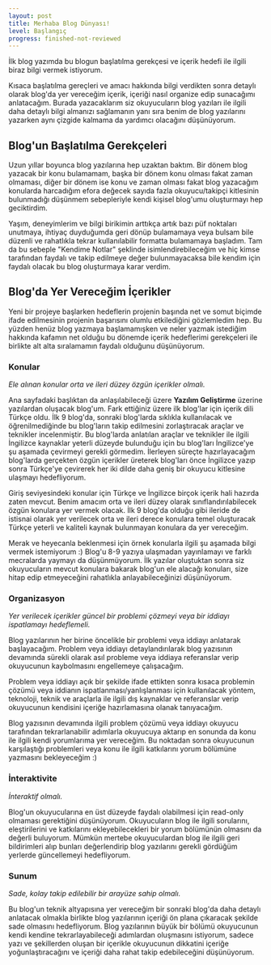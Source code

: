```yaml
---
layout: post
title: Merhaba Blog Dünyası!
level: Başlangıç
progress: finished-not-reviewed
---
```


İlk blog yazımda bu blogun başlatılma gerekçesi ve içerik hedefi ile ilgili biraz bilgi vermek istiyorum.

Kısaca başlatılma gereçleri ve amacı hakkında bilgi verdikten sonra detaylı olarak blog'da yer vereceğim içerik, içeriği nasıl organize edip sunacağımı anlatacağım. Burada yazacaklarım siz okuyucuların blog yazıları ile ilgili daha detaylı bilgi almanızı sağlamanın yanı sıra benim de blog yazılarını yazarken aynı çizgide kalmama da yardımcı olacağını düşünüyorum.

## Blog'un Başlatılma Gerekçeleri

Uzun yıllar boyunca blog yazılarına hep uzaktan baktım. Bir dönem blog yazacak bir konu bulamamam, başka bir dönem konu olması fakat zaman olmaması, diğer bir dönem ise konu ve zaman olması fakat blog yazacağım konularda harcadığım efora değecek sayıda fazla okuyucu/takipçi kitlesinin bulunmadığı düşünmem sebepleriyle kendi kişisel blog'umu oluşturmayı hep geciktirdim. 

Yaşım, deneyimlerim ve bilgi birikimin arttıkça artık bazı püf noktaları unutmaya, ihtiyaç duyduğumda geri dönüp bulamamaya veya bulsam bile düzenli ve rahatlıkla tekrar kullanılabilir formatta bulamamaya başladım. Tam da bu sebeple "Kendime Notlar" şeklinde isimlendirebileceğim ve hiç kimse tarafından faydalı ve takip edilmeye değer bulunmayacaksa bile kendim için faydalı olacak bu blog oluşturmaya karar verdim.

## Blog'da Yer Vereceğim İçerikler

Yeni bir projeye başlarken hedeflerin projenin başında net ve somut biçimde ifade edilmesinin projenin başarısını olumlu etkilediğini gözlemledim hep. Bu yüzden henüz blog yazmaya başlamamışken ve neler yazmak istediğim hakkında kafamın net olduğu bu dönemde içerik hedeflerimi gerekçeleri ile birlikte alt alta sıralamamın faydalı olduğunu düşünüyorum.

### Konular

*Ele alınan konular orta ve ileri düzey özgün içerikler olmalı.*

Ana sayfadaki başlıktan da anlaşılabileceği üzere **Yazılım Geliştirme** üzerine yazılardan oluşacak blog'um. Fark ettiğiniz üzere ilk blog'lar için içerik dili Türkçe oldu. İlk 9 blog'da, sonraki blog'larda sıklıkla kullanılacak ve öğrenilmediğinde bu blog'ların takip edilmesini zorlaştıracak araçlar ve teknikler incelenmiştir. Bu blog'larda anlatılan araçlar ve teknikler ile ilgili İngilizce kaynaklar yeterli düzeyde bulunduğu için bu blog'ları İngilizce'ye şu aşamada çevirmeyi gerekli görmedim. İlerleyen süreçte hazırlayacağım blog'larda gerçekten özgün içerikler üreterek blog'ları önce İngilizce yazıp sonra Türkçe'ye çevirerek her iki dilde daha geniş bir okuyucu kitlesine ulaşmayı hedefliyorum.

Giriş seviyesindeki konular için Türkçe ve İngilizce birçok içerik hali hazırda zaten mevcut. Benim amacım orta ve ileri düzey olarak sınıflandırılabilecek özgün konulara yer vermek olacak. İlk 9 blog'da olduğu gibi ileride de istisnai olarak yer verilecek orta ve ileri derece konulara temel oluşturacak Türkçe yeterli ve kaliteli kaynak bulunmayan konulara da yer vereceğim.

Merak ve heyecanla beklenmesi için örnek konularla ilgili şu aşamada bilgi vermek istemiyorum :) Blog'u 8-9 yazıya ulaşmadan yayınlamayı ve farklı mecralarda yaymayı da düşünmüyorum. İlk yazılar oluştuktan sonra siz okuyucuların mevcut konulara bakarak blog'un ele alacağı konuları, size hitap edip etmeyeceğini rahatlıkla anlayabileceğinizi düşünüyorum.

### Organizasyon

*Yer verilecek içerikler güncel bir problemi çözmeyi veya bir iddiayı ispatlamayı hedeflemeli.*

Blog yazılarının her birine öncelikle bir problemi veya iddiayı anlatarak başlayacağım. Problem veya iddiayı detaylandırılarak blog yazısının devamında sürekli olarak asıl probleme veya iddiaya referanslar verip okuyucunun kaybolmasını engellemeye çalışacağım.

Problem veya iddiayı açık bir şekilde ifade ettikten sonra kısaca problemin çözümü veya iddianın ispatlanması/yanlışlanması için kullanılacak yöntem, teknoloji, teknik ve araçlarla ile ilgili dış kaynaklar ve referanslar verip okuyucunun kendisini içeriğe hazırlamasına olanak tanıyacağım.

Blog yazısının devamında ilgili problem çözümü veya iddiayı okuyucu tarafından tekrarlanabilir adımlarla okuyucuya aktarıp en sonunda da konu ile ilgili kendi yorumlarıma yer vereceğim. Bu noktadan sonra okuyucunun karşılaştığı problemleri veya konu ile ilgili katkılarını yorum bölümüne yazmasını bekleyeceğim :)

### İnteraktivite

*İnteraktif olmalı.*

Blog'un okuyucularına en üst düzeyde faydalı olabilmesi için read-only olmaması gerektiğini düşünüyorum. Okuyucuların blog ile ilgili sorularını, eleştirilerini ve katkılarını ekleyebilecekleri bir yorum bölümünün olmasını da değerli buluyorum. Mümkün mertebe okuyuculardan blog ile ilgili geri bildirimleri alıp bunları değerlendirip blog yazılarını gerekli gördüğüm yerlerde güncellemeyi hedefliyorum. 

### Sunum

*Sade, kolay takip edilebilir bir arayüze sahip olmalı.*

Bu blog'un teknik altyapısına yer vereceğim bir sonraki blog'da daha detaylı anlatacak olmakla birlikte blog yazılarının içeriği ön plana çıkaracak şekilde sade olmasını hedefliyorum. Blog yazılarının büyük bir bölümü okuyucunun kendi kendine tekrarlayabileceği adımlardan oluşmasını istiyorum, sadece yazı ve şekillerden oluşan bir içerikle okuyucunun dikkatini içeriğe yoğunlaştıracağını ve içeriği daha rahat takip edebileceğini düşünüyorum.

